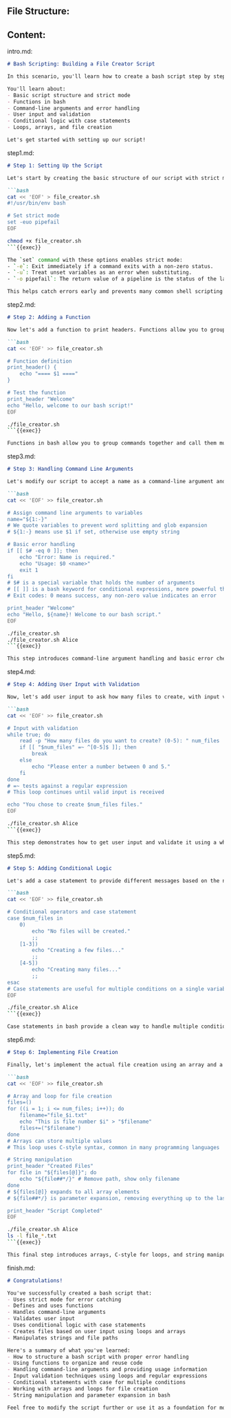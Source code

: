 ## File Structure:

## Content:

intro.md:
```markdown
# Bash Scripting: Building a File Creator Script

In this scenario, you'll learn how to create a bash script step by step. We'll build a script that greets the user, asks how many files to create, and then creates those files.

You'll learn about:
- Basic script structure and strict mode
- Functions in bash
- Command-line arguments and error handling
- User input and validation
- Conditional logic with case statements
- Loops, arrays, and file creation

Let's get started with setting up our script!
```

step1.md:
```markdown
# Step 1: Setting Up the Script

Let's start by creating the basic structure of our script with strict mode.

```bash
cat << 'EOF' > file_creator.sh
#!/usr/bin/env bash

# Set strict mode
set -euo pipefail
EOF

chmod +x file_creator.sh
```{{exec}}

The `set` command with these options enables strict mode:
- `-e`: Exit immediately if a command exits with a non-zero status.
- `-u`: Treat unset variables as an error when substituting.
- `-o pipefail`: The return value of a pipeline is the status of the last command to exit with a non-zero status, or zero if no command exited with a non-zero status.

This helps catch errors early and prevents many common shell scripting pitfalls.
```

step2.md:
```markdown
# Step 2: Adding a Function

Now let's add a function to print headers. Functions allow you to group commands and reuse code.

```bash
cat << 'EOF' >> file_creator.sh

# Function definition
print_header() {
    echo "==== $1 ===="
}

# Test the function
print_header "Welcome"
echo "Hello, welcome to our bash script!"
EOF

./file_creator.sh
```{{exec}}

Functions in bash allow you to group commands together and call them multiple times. This improves code readability and reusability.
```

step3.md:
```markdown
# Step 3: Handling Command Line Arguments

Let's modify our script to accept a name as a command-line argument and add basic error handling.

```bash
cat << 'EOF' >> file_creator.sh

# Assign command line arguments to variables
name="${1:-}"
# We quote variables to prevent word splitting and glob expansion
# ${1:-} means use $1 if set, otherwise use empty string

# Basic error handling
if [[ $# -eq 0 ]]; then
    echo "Error: Name is required."
    echo "Usage: $0 <name>"
    exit 1
fi
# $# is a special variable that holds the number of arguments
# [[ ]] is a bash keyword for conditional expressions, more powerful than single []
# Exit codes: 0 means success, any non-zero value indicates an error

print_header "Welcome"
echo "Hello, ${name}! Welcome to our bash script."
EOF

./file_creator.sh
./file_creator.sh Alice
```{{exec}}

This step introduces command-line argument handling and basic error checking. We use parameter expansion to safely handle potentially unset variables.
```

step4.md:
```markdown
# Step 4: Adding User Input with Validation

Now, let's add user input to ask how many files to create, with input validation.

```bash
cat << 'EOF' >> file_creator.sh

# Input with validation
while true; do
    read -p "How many files do you want to create? (0-5): " num_files
    if [[ "$num_files" =~ ^[0-5]$ ]]; then
        break
    else
        echo "Please enter a number between 0 and 5."
    fi
done
# =~ tests against a regular expression
# This loop continues until valid input is received

echo "You chose to create $num_files files."
EOF

./file_creator.sh Alice
```{{exec}}

This step demonstrates how to get user input and validate it using a while loop and regular expressions. The script will keep asking for input until a valid number is provided.
```

step5.md:
```markdown
# Step 5: Adding Conditional Logic

Let's add a case statement to provide different messages based on the number of files.

```bash
cat << 'EOF' >> file_creator.sh

# Conditional operators and case statement
case $num_files in
    0)
        echo "No files will be created."
        ;;
    [1-3])
        echo "Creating a few files..."
        ;;
    [4-5])
        echo "Creating many files..."
        ;;
esac
# Case statements are useful for multiple conditions on a single variable
EOF

./file_creator.sh Alice
```{{exec}}

Case statements in bash provide a clean way to handle multiple conditions for a single variable. They're often more readable than complex if-else structures for certain types of conditional logic.
```

step6.md:
```markdown
# Step 6: Implementing File Creation

Finally, let's implement the actual file creation using an array and a loop.

```bash
cat << 'EOF' >> file_creator.sh

# Array and loop for file creation
files=()
for ((i = 1; i <= num_files; i++)); do
    filename="file_$i.txt"
    echo "This is file number $i" > "$filename"
    files+=("$filename")
done
# Arrays can store multiple values
# This loop uses C-style syntax, common in many programming languages

# String manipulation
print_header "Created Files"
for file in "${files[@]}"; do
    echo "${file##*/}" # Remove path, show only filename
done
# ${files[@]} expands to all array elements
# ${file##*/} is parameter expansion, removing everything up to the last '/'

print_header "Script Completed"
EOF

./file_creator.sh Alice
ls -l file_*.txt
```{{exec}}

This final step introduces arrays, C-style for loops, and string manipulation in bash. We create files based on user input, store their names in an array, and then display the created files using parameter expansion to show only the filenames.
```

finish.md:
```markdown
# Congratulations!

You've successfully created a bash script that:
- Uses strict mode for error catching
- Defines and uses functions
- Handles command-line arguments
- Validates user input
- Uses conditional logic with case statements
- Creates files based on user input using loops and arrays
- Manipulates strings and file paths

Here's a summary of what you've learned:
- How to structure a bash script with proper error handling
- Using functions to organize and reuse code
- Handling command-line arguments and providing usage information
- Input validation techniques using loops and regular expressions
- Conditional statements with case for multiple conditions
- Working with arrays and loops for file creation
- String manipulation and parameter expansion in bash

Feel free to modify the script further or use it as a foundation for more complex bash scripts!
```
